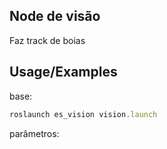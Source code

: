 ## Node de visão

Faz track de boias


## Usage/Examples

base: 
```javascript
roslaunch es_vision vision.launch 
```

parâmetros:

